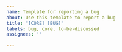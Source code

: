 ```yaml
---
name: Template for reporting a bug
about: Use this template to report a bug
title: "[CORE] [BUG]"
labels: bug, core, to-be-discussed
assignees: ''

---
```



